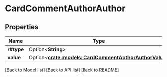 # CardCommentAuthorAuthor

## Properties

Name | Type | Description | Notes
------------ | ------------- | ------------- | -------------
**r#type** | Option<**String**> |  | [optional]
**value** | Option<[**crate::models::CardCommentAuthorAuthorValue**](CardCommentAuthor_author_value.md)> |  | [optional]

[[Back to Model list]](../README.md#documentation-for-models) [[Back to API list]](../README.md#documentation-for-api-endpoints) [[Back to README]](../README.md)


